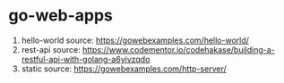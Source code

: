 # go-web-apps

1. hello-world
source: https://gowebexamples.com/hello-world/
2. rest-api
source: https://www.codementor.io/codehakase/building-a-restful-api-with-golang-a6yivzqdo
3. static
source: https://gowebexamples.com/http-server/